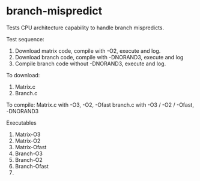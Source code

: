 # branch-mispredict
Tests CPU architecture capability to handle branch mispredicts.

Test sequence:
1. Download matrix code, compile with -O2, execute and log.
2. Download branch code, compile with -DNORAND3, execute and log
3. Compile branch code without -DNORAND3, execute and log.

To download:
1. Matrix.c
2. Branch.c

To compile:
Matrix.c with -O3, -O2, -Ofast
branch.c with -O3 / -O2 / -Ofast, -DNORAND3

Executables
1. Matrix-O3
2. Matrix-O2
3. Matrix-Ofast
4. Branch-O3
5. Branch-O2
6. Branch-Ofast
7. 
